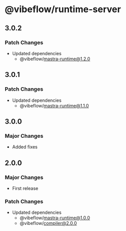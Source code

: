 # @vibeflow/runtime-server

## 3.0.2

### Patch Changes

- Updated dependencies
  - @vibeflow/mastra-runtime@1.2.0

## 3.0.1

### Patch Changes

- Updated dependencies
  - @vibeflow/mastra-runtime@1.1.0

## 3.0.0

### Major Changes

- Added fixes

## 2.0.0

### Major Changes

- First release

### Patch Changes

- Updated dependencies
  - @vibeflow/mastra-runtime@1.0.0
  - @vibeflow/compiler@2.0.0
